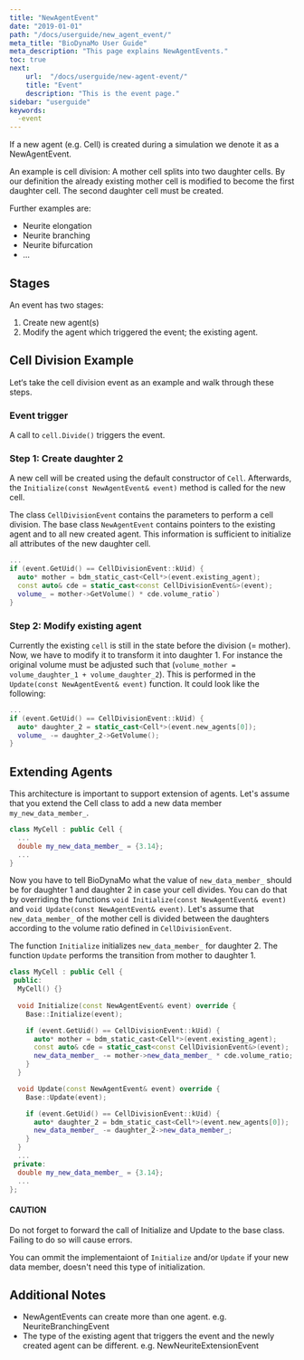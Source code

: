 ```yaml
---
title: "NewAgentEvent"
date: "2019-01-01"
path: "/docs/userguide/new_agent_event/"
meta_title: "BioDynaMo User Guide"
meta_description: "This page explains NewAgentEvents."
toc: true
next:
    url:  "/docs/userguide/new-agent-event/"
    title: "Event"
    description: "This is the event page."
sidebar: "userguide"
keywords:
  -event
---
```


If a new agent (e.g. Cell) is created during a simulation we denote
it as a NewAgentEvent.

An example is cell division: A mother cell splits into two daughter cells. By
our definition the already existing mother cell is modified to become the first
daughter cell. The second daughter cell must be created.

Further examples are:

  * Neurite elongation
  * Neurite branching
  * Neurite bifurcation
  * ...

## Stages
An event has two stages:

  1. Create new agent(s)
  2. Modify the agent which triggered the event; the existing agent.

## Cell Division Example

Let‘s take the cell division event as an example and walk through these steps.

### Event trigger

A call to `cell.Divide()` triggers the event.

### Step 1: Create daughter 2

A new cell will be created using the default constructor of `Cell`.
Afterwards, the `Initialize(const NewAgentEvent& event)` method is called for the new cell.

The class `CellDivisionEvent` contains the parameters to perform a cell division.
The base class `NewAgentEvent` contains pointers to the existing agent and to 
all new created agent. 
This information is sufficient to initialize all attributes of the new daughter cell.
```cpp
...
if (event.GetUid() == CellDivisionEvent::kUid) {
  auto* mother = bdm_static_cast<Cell*>(event.existing_agent);
  const auto& cde = static_cast<const CellDivisionEvent&>(event);
  volume_ = mother->GetVolume() * cde.volume_ratio`)
}
```

### Step 2: Modify existing agent

Currently the existing `cell` is still in the state before the division (= mother).
Now, we have to modify it to transform it into daughter 1.
For instance the original volume must be adjusted such that (`volume_mother = volume_daughter_1 + volume_daughter_2`).
This is performed in the `Update(const NewAgentEvent& event)` function.
It could look like the following:
```cpp
...
if (event.GetUid() == CellDivisionEvent::kUid) {
  auto* daughter_2 = static_cast<Cell*>(event.new_agents[0]);
  volume_ -= daughter_2->GetVolume();
}
```


<!-- TODO events and behaviors -->

## Extending Agents

This architecture is important to support extension of agents.
Let's assume that you extend the Cell class to add a new data member
`my_new_data_member_`.

```cpp
class MyCell : public Cell {
  ...
  double my_new_data_member_ = {3.14};
  ...
}
```

Now you have to tell BioDynaMo what the value of `new_data_member_` should be
for daughter 1 and daughter 2 in case your cell divides. You can do that by
overriding the functions `void Initialize(const NewAgentEvent& event)` and 
`void Update(const NewAgentEvent& event)`. 
Let's assume that `new_data_member_` of the mother cell is divided between 
the daughters according to the volume ratio defined in `CellDivisionEvent`.

The function `Initialize` initializes `new_data_member_` for daughter 2.
The function `Update` performs the transition from mother to daughter 1.

```cpp
class MyCell : public Cell {
 public:  
  MyCell() {}
  
  void Initialize(const NewAgentEvent& event) override {
    Base::Initialize(event);

    if (event.GetUid() == CellDivisionEvent::kUid) {
      auto* mother = bdm_static_cast<Cell*>(event.existing_agent);
      const auto& cde = static_cast<const CellDivisionEvent&>(event);
      new_data_member_ -= mother->new_data_member_ * cde.volume_ratio;
    }
  }

  void Update(const NewAgentEvent& event) override {
    Base::Update(event);

    if (event.GetUid() == CellDivisionEvent::kUid) {
      auto* daughter_2 = bdm_static_cast<Cell*>(event.new_agents[0]);
      new_data_member_ -= daughter_2->new_data_member_;
    }
  }
  ...
 private:
  double my_new_data_member_ = {3.14};
  ...
};
```

<a class="sbox" target="_blank" rel="noopener">
    <div class="sbox-content">
      <h4><b>CAUTION</b></h4>
      <p>Do not forget to forward the call of Initialize and Update to the base class.
     Failing to do so will cause errors.
    </p>
    </div>
</a>

You can ommit the implementaiont of `Initialize` and/or `Update` if your
new data member, doesn't need this type of initialization.
<!-- TODO explain default event handler and ctors -->

## Additional Notes

  * NewAgentEvents can create more than one agent. e.g. NeuriteBranchingEvent
  * The type of the existing agent that triggers the event and the newly created
    agent can be different. e.g. NewNeuriteExtensionEvent
